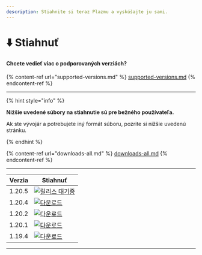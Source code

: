 ```yaml
---
description: Stiahnite si teraz Plazmu a vyskúšajte ju sami.
---
```


# ⬇️ Stiahnuť

#### Chcete vedieť viac o podporovaných verziách?

{% content-ref url="supported-versions.md" %}
[supported-versions.md](supported-versions.md)
{% endcontent-ref %}

***

{% hint style="info" %}

**Nižšie uvedené súbory na stiahnutie sú pre bežného používateľa.**

Ak ste vývojár a potrebujete iný formát súboru, pozrite si nižšie uvedenú stránku.

{% endhint %}

{% content-ref url="downloads-all.md" %}
[downloads-all.md](downloads-all.md)
{% endcontent-ref %}

***

<table data-view="cards">
    <thead>
        <tr>
            <th>Verzia</th>
            <th>Stiahnuť</th>
        </tr>
    </thead>
    <tbody>
        <tr>
            <td>1.20.5</td>
            <td><a href="">
                <img src="https://badge.plazmamc.org/0/릴리스%20대기중" alt="릴리스 대기중">
            </a></td>
        </tr>
        <tr>
            <td>1.20.4</td>
            <td><a href="https://dl.plazmamc.org/1.20.4/">
                <img src="https://badge.plazmamc.org/1/다운로드" alt="다운로드">
            </a></td>
        </tr>
        <tr>
            <td>1.20.2</td>
            <td><a href="https://dl.plazmamc.org/1.20.2/">
                <img src="https://badge.plazmamc.org/1/다운로드" alt="다운로드">
            </a></td>
        </tr>
        <tr>
            <td>1.20.1</td>
            <td><a href="https://dl.plazmamc.org/1.20.1/">
                <img src="https://badge.plazmamc.org/1/다운로드" alt="다운로드">
            </a></td>
        </tr>
        <tr>
            <td>1.19.4</td>
            <td><a href="https://dl.plazmamc.org/1.19.4/">
                <img src="https://badge.plazmamc.org/1/다운로드" alt="다운로드">
            </a></td>
        </tr>
    </tbody>
</table>

***
